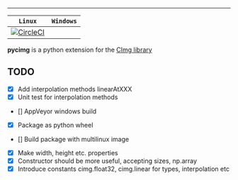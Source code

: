 -----------------

| **`Linux`** | **`Windows`** |
|-------------|---------------| 
| [![CircleCI](https://circleci.com/gh/d0m3nik/pycimg.svg?style=svg)](https://circleci.com/gh/d0m3nik/pycimg) |  |

**pycimg** is a python extension for the [CImg library](http://www.cimg.eu)

## TODO
- [x] Add interpolation methods linearAtXXX
- [x] Unit test for interpolation methods
- [] AppVeyor windows build
- [x] Package as python wheel
- [] Build package with multilinux image
- [x] Make width, height etc. properties
- [x] Constructor should be more useful, accepting sizes, np.array
- [x] Introduce constants cimg.float32, cimg.linear for types, interpolation etc
